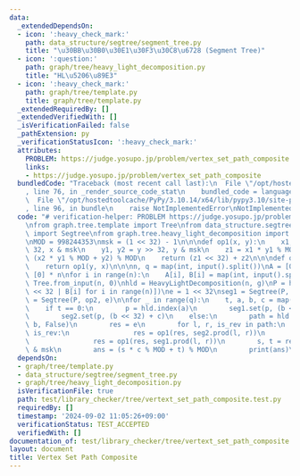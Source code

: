 ```yaml
---
data:
  _extendedDependsOn:
  - icon: ':heavy_check_mark:'
    path: data_structure/segtree/segment_tree.py
    title: "\u30BB\u30B0\u30E1\u30F3\u30C8\u6728 (Segment Tree)"
  - icon: ':question:'
    path: graph/tree/heavy_light_decomposition.py
    title: "HL\u5206\u89E3"
  - icon: ':heavy_check_mark:'
    path: graph/tree/template.py
    title: graph/tree/template.py
  _extendedRequiredBy: []
  _extendedVerifiedWith: []
  _isVerificationFailed: false
  _pathExtension: py
  _verificationStatusIcon: ':heavy_check_mark:'
  attributes:
    PROBLEM: https://judge.yosupo.jp/problem/vertex_set_path_composite
    links:
    - https://judge.yosupo.jp/problem/vertex_set_path_composite
  bundledCode: "Traceback (most recent call last):\n  File \"/opt/hostedtoolcache/PyPy/3.10.14/x64/lib/pypy3.10/site-packages/onlinejudge_verify/documentation/build.py\"\
    , line 76, in _render_source_code_stat\n    bundled_code = language.bundle(\n\
    \  File \"/opt/hostedtoolcache/PyPy/3.10.14/x64/lib/pypy3.10/site-packages/onlinejudge_verify/languages/python.py\"\
    , line 96, in bundle\n    raise NotImplementedError\nNotImplementedError\n"
  code: "# verification-helper: PROBLEM https://judge.yosupo.jp/problem/vertex_set_path_composite\n\
    \nfrom graph.tree.template import Tree\nfrom data_structure.segtree.segment_tree\
    \ import Segtree\nfrom graph.tree.heavy_light_decomposition import HeavyLightDecomposition\n\
    \nMOD = 998244353\nmsk = (1 << 32) - 1\n\n\ndef op1(x, y):\n    x1, x2 = x >>\
    \ 32, x & msk\n    y1, y2 = y >> 32, y & msk\n    z1 = x1 * y1 % MOD\n    z2 =\
    \ (x2 * y1 % MOD + y2) % MOD\n    return (z1 << 32) + z2\n\n\ndef op2(x, y):\n\
    \    return op1(y, x)\n\n\nn, q = map(int, input().split())\nA = [0] * n\nB =\
    \ [0] * n\nfor i in range(n):\n    A[i], B[i] = map(int, input().split())\ng =\
    \ Tree.from_input(n, 0)\nhld = HeavyLightDecomposition(n, g)\nP = hld.build_list([A[i]\
    \ << 32 | B[i] for i in range(n)])\ne = 1 << 32\nseg1 = Segtree(P, op1, e)\nseg2\
    \ = Segtree(P, op2, e)\n\nfor _ in range(q):\n    t, a, b, c = map(int, input().split())\n\
    \    if t == 0:\n        p = hld.index(a)\n        seg1.set(p, (b << 32) + c)\n\
    \        seg2.set(p, (b << 32) + c)\n    else:\n        path = hld.path_query_noncommutative(a,\
    \ b, False)\n        res = e\n        for l, r, is_rev in path:\n            if\
    \ is_rev:\n                res = op1(res, seg2.prod(l, r))\n            else:\n\
    \                res = op1(res, seg1.prod(l, r))\n        s, t = res >> 32, res\
    \ & msk\n        ans = (s * c % MOD + t) % MOD\n        print(ans)\n"
  dependsOn:
  - graph/tree/template.py
  - data_structure/segtree/segment_tree.py
  - graph/tree/heavy_light_decomposition.py
  isVerificationFile: true
  path: test/library_checker/tree/vertext_set_path_composite.test.py
  requiredBy: []
  timestamp: '2024-09-02 11:05:26+09:00'
  verificationStatus: TEST_ACCEPTED
  verifiedWith: []
documentation_of: test/library_checker/tree/vertext_set_path_composite.test.py
layout: document
title: Vertex Set Path Composite
---
```

